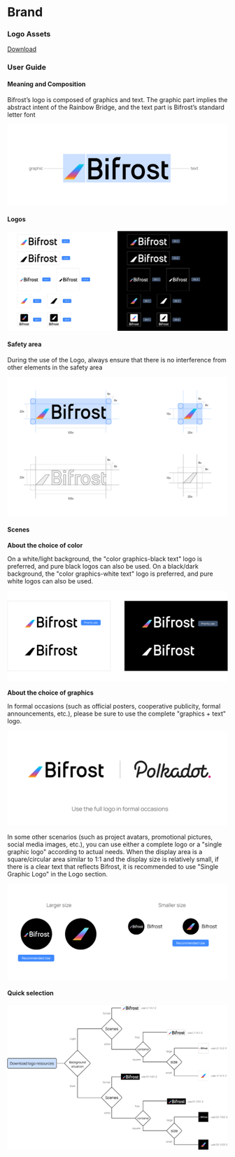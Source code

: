 # Brand

### Logo Assets

[Download](https://github.com/bifrost-finance/design-assets/raw/master/brand/Bifrost-Logo-Assets.zip)

### User Guide

#### Meaning and Composition

Bifrost’s logo is composed of graphics and text. The graphic part implies the abstract intent of the Rainbow Bridge, and the text part is Bifrost’s standard letter font

![](../.gitbook/assets/brand-assets-01.png)

#### Logos

![](<../.gitbook/assets/brand-assets-02 (1) (2) (2) (1).png>)

#### Safety area

During the use of the Logo, always ensure that there is no interference from other elements in the safety area

![](<../.gitbook/assets/brand-assets-03 (1) (2) (2).png>)

#### Scenes

**About the choice of color**

On a white/light background, the "color graphics-black text" logo is preferred, and pure black logos can also be used. On a black/dark background, the "color graphics-white text" logo is preferred, and pure white logos can also be used.

![](../.gitbook/assets/brand-assets-04.png)

**About the choice of graphics**

In formal occasions (such as official posters, cooperative publicity, formal announcements, etc.), please be sure to use the complete "graphics + text" logo.

![](../.gitbook/assets/brand-assets-05.png)

In some other scenarios (such as project avatars, promotional pictures, social media images, etc.), you can use either a complete logo or a "single graphic logo" according to actual needs. When the display area is a square/circular area similar to 1:1 and the display size is relatively small, if there is a clear text that reflects Bifrost, it is recommended to use "Single Graphic Logo" in the Logo section.

![](<../.gitbook/assets/brand-assets-06 (2) (2) (2) (4) (4) (4) (4) (4) (4) (4) (4) (1).png>)

#### Quick selection

![](../.gitbook/assets/brand-assets-07.png)
